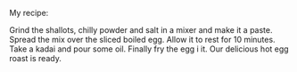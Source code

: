 My recipe:

Grind the shallots, chilly powder and salt in a mixer and make it a paste. Spread the mix over the sliced boiled egg. Allow it to rest for 10 minutes. Take a kadai and pour some oil. Finally fry the egg i it. Our delicious hot egg roast is ready.